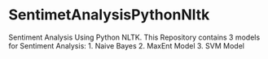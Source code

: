 # SentimetAnalysisPythonNltk
Sentiment Analysis Using Python NLTK. This Repository contains 3 models for Sentiment Analysis: 1. Naive Bayes 2. MaxEnt Model 3. SVM Model
